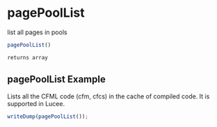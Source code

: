 # pagePoolList

list all pages in pools

```javascript
pagePoolList()
```

```javascript
returns array
```

## pagePoolList Example

Lists all the CFML code (cfm, cfcs) in the cache of compiled code. It is supported in Lucee.

```javascript
writeDump(pagePoolList());
```
